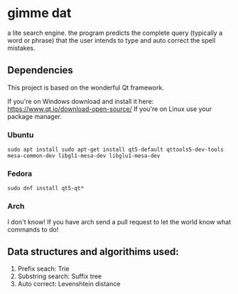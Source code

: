 # gimme dat #
a lite search engine.
the program predicts the complete query (typically a word or phrase) 
that the user intends to type and auto correct the spell mistakes.


## Dependencies ##
This project is based on the wonderful Qt framework.

If you're on Windows download and install it here: https://www.qt.io/download-open-source/
If you're on Linux use your package manager.
### Ubuntu
`sudo apt install sudo apt-get install qt5-default qttools5-dev-tools mesa-common-dev libgl1-mesa-dev libglu1-mesa-dev`
### Fedora
`sudo dnf install qt5-qt*`
### Arch
I don't know! If you have arch send a pull request to let the world know what commands to do!


## Data structures and algorithims used: ##
1. Prefix seach: Trie
2. Substring search: Suffix tree 
3. Auto correct: Levenshtein distance